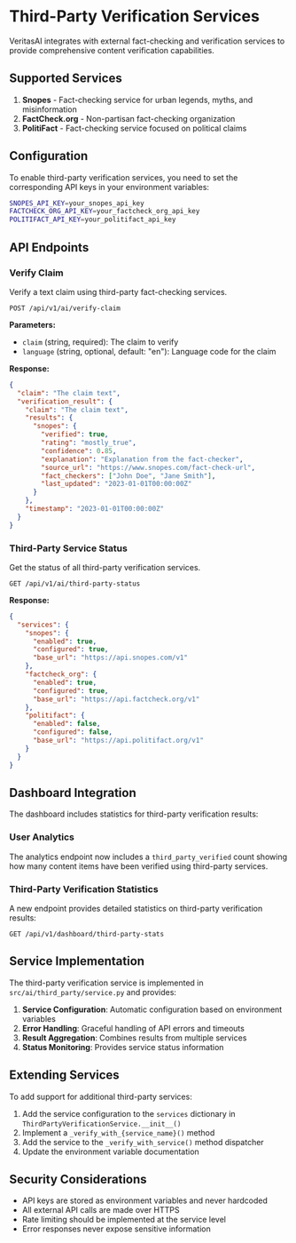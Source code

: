 # Third-Party Verification Services

VeritasAI integrates with external fact-checking and verification services to provide comprehensive content verification capabilities.

## Supported Services

1. **Snopes** - Fact-checking service for urban legends, myths, and misinformation
2. **FactCheck.org** - Non-partisan fact-checking organization
3. **PolitiFact** - Fact-checking service focused on political claims

## Configuration

To enable third-party verification services, you need to set the corresponding API keys in your environment variables:

```bash
SNOPES_API_KEY=your_snopes_api_key
FACTCHECK_ORG_API_KEY=your_factcheck_org_api_key
POLITIFACT_API_KEY=your_politifact_api_key
```

## API Endpoints

### Verify Claim

Verify a text claim using third-party fact-checking services.

```http
POST /api/v1/ai/verify-claim
```

**Parameters:**
- `claim` (string, required): The claim to verify
- `language` (string, optional, default: "en"): Language code for the claim

**Response:**
```json
{
  "claim": "The claim text",
  "verification_result": {
    "claim": "The claim text",
    "results": {
      "snopes": {
        "verified": true,
        "rating": "mostly_true",
        "confidence": 0.85,
        "explanation": "Explanation from the fact-checker",
        "source_url": "https://www.snopes.com/fact-check-url",
        "fact_checkers": ["John Doe", "Jane Smith"],
        "last_updated": "2023-01-01T00:00:00Z"
      }
    },
    "timestamp": "2023-01-01T00:00:00Z"
  }
}
```

### Third-Party Service Status

Get the status of all third-party verification services.

```http
GET /api/v1/ai/third-party-status
```

**Response:**
```json
{
  "services": {
    "snopes": {
      "enabled": true,
      "configured": true,
      "base_url": "https://api.snopes.com/v1"
    },
    "factcheck_org": {
      "enabled": true,
      "configured": true,
      "base_url": "https://api.factcheck.org/v1"
    },
    "politifact": {
      "enabled": false,
      "configured": false,
      "base_url": "https://api.politifact.org/v1"
    }
  }
}
```

## Dashboard Integration

The dashboard includes statistics for third-party verification results:

### User Analytics
The analytics endpoint now includes a `third_party_verified` count showing how many content items have been verified using third-party services.

### Third-Party Verification Statistics
A new endpoint provides detailed statistics on third-party verification results:

```http
GET /api/v1/dashboard/third-party-stats
```

## Service Implementation

The third-party verification service is implemented in `src/ai/third_party/service.py` and provides:

1. **Service Configuration**: Automatic configuration based on environment variables
2. **Error Handling**: Graceful handling of API errors and timeouts
3. **Result Aggregation**: Combines results from multiple services
4. **Status Monitoring**: Provides service status information

## Extending Services

To add support for additional third-party services:

1. Add the service configuration to the `services` dictionary in `ThirdPartyVerificationService.__init__()`
2. Implement a `_verify_with_{service_name}()` method
3. Add the service to the `_verify_with_service()` method dispatcher
4. Update the environment variable documentation

## Security Considerations

- API keys are stored as environment variables and never hardcoded
- All external API calls are made over HTTPS
- Rate limiting should be implemented at the service level
- Error responses never expose sensitive information
